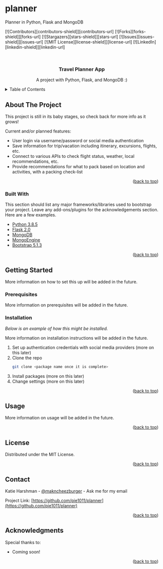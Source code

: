 # planner
Planner in Python, Flask and MongoDB


<div id="top"></div>

[![Contributors][contributors-shield]][contributors-url]
[![Forks][forks-shield]][forks-url]
[![Stargazers][stars-shield]][stars-url]
[![Issues][issues-shield]][issues-url]
[![MIT License][license-shield]][license-url]
[![LinkedIn][linkedin-shield]][linkedin-url]



<!-- PROJECT LOGO -->
<br />
<div align="center">

  <h3 align="center">Travel Planner App</h3>

  <p align="center">
    A project with Python, Flask, and MongoDB :)
  </p>
</div>



<!-- TABLE OF CONTENTS -->
<details>
  <summary>Table of Contents</summary>
  <ol>
    <li>
      <a href="#about-the-project">About The Project</a>
      <ul>
        <li><a href="#built-with">Built With</a></li>
      </ul>
    </li>
    <li>
      <a href="#getting-started">Getting Started</a>
      <ul>
        <li><a href="#prerequisites">Prerequisites</a></li>
        <li><a href="#installation">Installation</a></li>
      </ul>
    </li>
    <li><a href="#usage">Usage</a></li>
    <li><a href="#roadmap">Roadmap</a></li>
    <li><a href="#contributing">Contributing</a></li>
    <li><a href="#license">License</a></li>
    <li><a href="#contact">Contact</a></li>
    <li><a href="#acknowledgments">Acknowledgments</a></li>
  </ol>
</details>



<!-- ABOUT THE PROJECT -->
## About The Project

<!-- [![Product Name Screen Shot][product-screenshot]](https://example.com) -->

This project is still in its baby stages, so check back for more info as it grows!

Current and/or planned features:
* User login via username/password or social media authentication
* Save information for trip/vacation including itinerary, excursions, flights, etc.
* Connect to various APIs to check flight status, weather, local recommendations, etc.
* Provide recommendations for what to pack based on location and activities, with a packing check-list


<p align="right">(<a href="#top">back to top</a>)</p>



### Built With

This section should list any major frameworks/libraries used to bootstrap your project. Leave any add-ons/plugins for the acknowledgements section. Here are a few examples.

* [Python 3.8.5](https://python.org/)
* [Flask 2.0](https://flask.palletsprojects.com/en/2.0.x/)
* [MongoDB](https://mongodb.com)
* [MongoEngine](http://mongoengine.org/)
* [Bootstrap 5.1.3](https://getbootstrap.com)

<p align="right">(<a href="#top">back to top</a>)</p>



<!-- GETTING STARTED -->
## Getting Started

More information on how to set this up will be added in the future.

### Prerequisites

More information on prerequisites will be added in the future.


### Installation

_Below is an example of how this might be installed._

More information on installation instructions will be added in the future.


1. Set up authentication credentials with social media providers (more on this later)
2. Clone the repo
   ```sh
   git clone <package name once it is complete>
   ```
3. Install packages (more on this later)
4. Change settings (more on this later)

<p align="right">(<a href="#top">back to top</a>)</p>



<!-- USAGE EXAMPLES -->
## Usage

More information on usage will be added in the future.


<p align="right">(<a href="#top">back to top</a>)</p>





<!-- LICENSE -->
## License

Distributed under the MIT License.

<p align="right">(<a href="#top">back to top</a>)</p>



<!-- CONTACT -->
## Contact

Katie Harshman - [@makncheezburger](https://twitter.com/makncheezburger) - Ask me for my email

Project Link: [https://github.com/pie1011/planner](https://github.com/pie1011/planner)

<p align="right">(<a href="#top">back to top</a>)</p>



<!-- ACKNOWLEDGMENTS -->
## Acknowledgments

Special thanks to:

* Coming soon!

<p align="right">(<a href="#top">back to top</a>)</p>



<!-- MARKDOWN LINKS & IMAGES -->
<!-- https://www.markdownguide.org/basic-syntax/#reference-style-links 
[contributors-shield]: https://img.shields.io/github/contributors/othneildrew/Best-README-Template.svg?style=for-the-badge
[contributors-url]: https://github.com/othneildrew/Best-README-Template/graphs/contributors
[forks-shield]: https://img.shields.io/github/forks/othneildrew/Best-README-Template.svg?style=for-the-badge
[forks-url]: https://github.com/othneildrew/Best-README-Template/network/members
[stars-shield]: https://img.shields.io/github/stars/othneildrew/Best-README-Template.svg?style=for-the-badge
[stars-url]: https://github.com/othneildrew/Best-README-Template/stargazers
[issues-shield]: https://img.shields.io/github/issues/othneildrew/Best-README-Template.svg?style=for-the-badge
[issues-url]: https://github.com/othneildrew/Best-README-Template/issues
[license-shield]: https://img.shields.io/github/license/othneildrew/Best-README-Template.svg?style=for-the-badge
[license-url]: https://github.com/othneildrew/Best-README-Template/blob/master/LICENSE.txt
[linkedin-shield]: https://img.shields.io/badge/-LinkedIn-black.svg?style=for-the-badge&logo=linkedin&colorB=555
[linkedin-url]: https://linkedin.com/in/othneildrew
[product-screenshot]: images/screenshot.png
-->